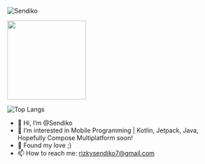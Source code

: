 

<p align="left"><img src="https://github-profile-trophy.vercel.app/?username=Sendiko&theme=algolia" alt="Sendiko"/></p>
<p align="left"><a href="https://github.com/sendiko">
  <img height="180em" src="https://github-readme-stats-eight-theta.vercel.app/api?username=sendiko&show_icons=true&theme=algolia&include_all_commits=true&count_private=true"/>
</a></p>

![Top Langs](https://github-readme-stats.vercel.app/api/top-langs/?username=Sendiko&theme=algolia)

- 👋 Hi, I’m @Sendiko
- 👀 I’m interested in Mobile Programming | Kotlin, Jetpack, Java, Hopefully Compose Multiplatform soon!
- 💞️ Found my love ;)
- 📫 How to reach me: rizkysendiko7@gmail.com

<!---
Sendiko/Sendiko is a ✨ special ✨ repository because its `README.md` (this file) appears on your GitHub profile.
You can click the Preview link to take a look at your changes.
--->
